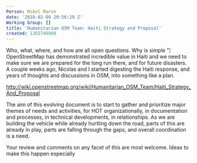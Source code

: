 ```yaml
---
Person: Mikel Maron
date: '2010-02-09 20:56:29 Z'
Working Group: []
title: 'Humanitarian OSM Team: Haiti Strategy and Proposal'
created: 1265748989
---
```

<p>Who, what, where, and how are all open questions. Why is simple "¦ OpenStreetMap has demonstrated incredible value in Haiti and we need to make sure we are prepared for the long run there, and for future disasters. A couple weeks ago, Nicolas and I started digesting the Haiti response, and years of thoughts and discussions in OSM, into something like a plan.</p><p><a href="http://wiki.openstreetmap.org/wiki/Humanitarian_OSM_Team/Haiti_Strategy_And_Proposal">http://wiki.openstreetmap.org/wiki/Humanitarian_OSM_Team/Haiti_Strategy_And_Proposal</a></p><p>The aim of this evolving document is to start to gather and prioritize major themes of needs and activities, for HOT organizationally, in documentation and processes, in technical developments, in relationships. As we are building the vehicle while already hurtling down the road, parts of this are already in play, parts are falling through the gaps, and overall coordination is a need.</p><p>Your review and comments on any facet of this are most welcome. Ideas to make this happen especially</p>
